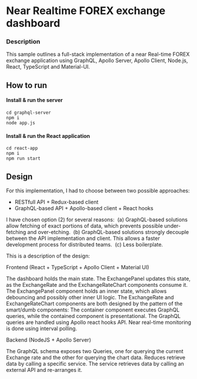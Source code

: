 # Near Realtime FOREX exchange dashboard

### Description

This sample outlines a full-stack implementation of a near Real-time FOREX exchange application using GraphQL, Apollo Server, Apollo Client, Node.js, React, TypeScript and Material-UI.

## How to run

#### Install & run the server

```
cd graphql-server
npm i
node app.js
```

#### Install & run the React application

```
cd react-app
npm i
npm run start
```

## Design

For this implementation, I had to choose between two possible approaches:

- RESTfull API + Redux-based client
- GraphQL-based API + Apollo-based client + React hooks

I have chosen option (2) for several reasons: 
(a) GraphQL-based solutions allow fetching of exact portions of data, which prevents possible under-fetching and over-etching. 
(b) GraphQL-based solutions strongly decouple between the API implementation and client. This allows a faster development process for distributed teams. 
(c) Less boilerplate.

This is a description of the design: 

Frontend (React + TypeScript + Apollo Client + Material UI)

The dashboard holds the main state. The ExchangePanel updates this state, as the ExchangeRate and the ExchangeRateChart components consume it.
The ExchangePanel component holds an inner state, which allows debouncing and possibly other inner UI logic.
The ExchangeRate and ExchangeRateChart components are both designed by the pattern of the smart/dumb components: The container component executes GraphQL queries, while the contained component is presentational.
The GraphQL queries are handled using Apollo react hooks API.
Near real-time monitoring is done using interval polling.

Backend (NodeJS + Apollo Server)

The GraphQL schema exposes two Queries, one for querying the current Exchange rate and the other for querying the chart data.
Reduces retrieve data by calling a specific service.
The service retrieves data by calling an external API and re-arranges it.



